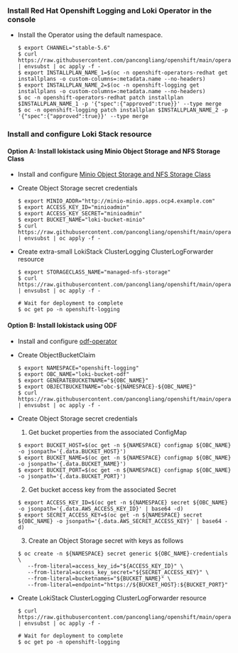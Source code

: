 ### Install Red Hat Openshift Logging and Loki Operator in the console

* Install the Operator using the default namespace.
  ~~~
  $ export CHANNEL="stable-5.6"
  $ curl https://raw.githubusercontent.com/pancongliang/openshift/main/operator/logging/deploy/lokistack/01_deploy_operator.yaml | envsubst | oc apply -f -
  $ export INSTALLPLAN_NAME_1=$(oc -n openshift-operators-redhat get installplans -o custom-columns=:metadata.name --no-headers)
  $ export INSTALLPLAN_NAME_2=$(oc -n openshift-logging get installplans -o custom-columns=:metadata.name --no-headers)
  $ oc -n openshift-operators-redhat patch installplan $INSTALLPLAN_NAME_1 -p '{"spec":{"approved":true}}' --type merge
  $ oc -n openshift-logging patch installplan $INSTALLPLAN_NAME_2 -p '{"spec":{"approved":true}}' --type merge
  ~~~
  
### Install and configure Loki Stack resource

#### Option A: Install lokistack using Minio Object Storage and NFS Storage Class

* Install and configure [Minio Object Storage and NFS Storage Class](https://github.com/pancongliang/openshift/blob/main/storage/minio/readme.md#options-c-deploying-minio-with-nfs-storageclass-as-the-backend-storage)

* Create Object Storage secret credentials
  ~~~
  $ export MINIO_ADDR="http://minio-minio.apps.ocp4.example.com"
  $ export ACCESS_KEY_ID="minioadmin"
  $ export ACCESS_KEY_SECRET="minioadmin"
  $ export BUCKET_NAME="loki-bucket-minio"
  $ curl https://raw.githubusercontent.com/pancongliang/openshift/main/operator/logging/deploy/lokistack/02_minio_credentials.yaml | envsubst | oc apply -f -
  ~~~
  
* Create extra-small LokiStack ClusterLogging ClusterLogForwarder resource
  ~~~
  $ export STORAGECLASS_NAME="managed-nfs-storage"
  $ curl https://raw.githubusercontent.com/pancongliang/openshift/main/operator/logging/deploy/lokistack/03_deploy_loki_stack_minio.yaml | envsubst | oc apply -f -

  # Wait for deployment to complete
  $ oc get po -n openshift-logging 
  ~~~




#### Option B: Install lokistack using ODF
* Install and configure [odf-operator](https://github.com/pancongliang/openshift/blob/main/storage/odf/deploy_high_availability_odf.md)

* Create ObjectBucketClaim
  ~~~
  $ export NAMESPACE="openshift-logging"
  $ export OBC_NAME="loki-bucket-odf"
  $ export GENERATEBUCKETNAME="${OBC_NAME}"
  $ export OBJECTBUCKETNAME="obc-${NAMESPACE}-${OBC_NAME}"
  $ curl https://raw.githubusercontent.com/pancongliang/openshift/main/operator/logging/deploy/lokistack/2_create_obc.yaml | envsubst | oc apply -f -
  ~~~
  
* Create Object Storage secret credentials
  1. Get bucket properties from the associated ConfigMap
  ~~~
  $ export BUCKET_HOST=$(oc get -n ${NAMESPACE} configmap ${OBC_NAME} -o jsonpath='{.data.BUCKET_HOST}')
  $ export BUCKET_NAME=$(oc get -n ${NAMESPACE} configmap ${OBC_NAME} -o jsonpath='{.data.BUCKET_NAME}')
  $ export BUCKET_PORT=$(oc get -n ${NAMESPACE} configmap ${OBC_NAME} -o jsonpath='{.data.BUCKET_PORT}')
  ~~~
  2. Get bucket access key from the associated Secret
  ~~~
  $ export ACCESS_KEY_ID=$(oc get -n ${NAMESPACE} secret ${OBC_NAME} -o jsonpath='{.data.AWS_ACCESS_KEY_ID}' | base64 -d)
  $ export SECRET_ACCESS_KEY=$(oc get -n ${NAMESPACE} secret ${OBC_NAME} -o jsonpath='{.data.AWS_SECRET_ACCESS_KEY}' | base64 -d)
  ~~~
  3. Create an Object Storage secret with keys as follows
  ~~~
  $ oc create -n ${NAMESPACE} secret generic ${OBC_NAME}-credentials \
     --from-literal=access_key_id="${ACCESS_KEY_ID}" \
     --from-literal=access_key_secret="${SECRET_ACCESS_KEY}" \
     --from-literal=bucketnames="${BUCKET_NAME}" \
     --from-literal=endpoint="https://${BUCKET_HOST}:${BUCKET_PORT}"
  ~~~
  
* Create LokiStack ClusterLogging ClusterLogForwarder resource
  ~~~
  $ curl https://raw.githubusercontent.com/pancongliang/openshift/main/operator/logging/deploy/lokistack/3_deploy_loki_stack_odf.yaml | envsubst | oc apply -f -

  # Wait for deployment to complete
  $ oc get po -n openshift-logging 
  ~~~

